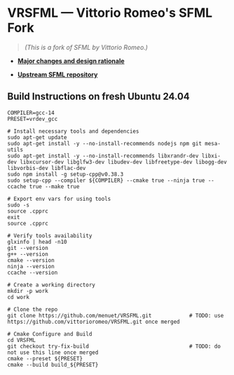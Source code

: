 # VRSFML — Vittorio Romeo's SFML Fork

> *(This is a fork of SFML by Vittorio Romeo.)*

- [**Major changes and design rationale**](DESIGN.md)

- [**Upstream SFML repository**](https://github.com/SFML/SFML)



## Build Instructions on fresh Ubuntu 24.04

```
COMPILER=gcc-14
PRESET=vrdev_gcc

# Install necessary tools and dependencies
sudo apt-get update
sudo apt-get install -y --no-install-recommends nodejs npm git mesa-utils
sudo apt-get install -y --no-install-recommends libxrandr-dev libxi-dev libxcursor-dev libglfw3-dev libudev-dev libfreetype-dev libogg-dev libvorbis-dev libflac-dev
sudo npm install -g setup-cpp@v0.38.3
sudo setup-cpp --compiler ${COMPILER} --cmake true --ninja true --ccache true --make true

# Export env vars for using tools
sudo -s
source .cpprc
exit
source .cpprc

# Verify tools availability
glxinfo | head -n10
git --version
g++ --version
cmake --version
ninja --version
ccache --version

# Create a working directory
mkdir -p work
cd work

# Clone the repo
git clone https://github.com/menuet/VRSFML.git            # TODO: use https://github.com/vittorioromeo/VRSFML.git once merged

# Cmake Configure and Build
cd VRSFML
git checkout try-fix-build                                # TODO: do not use this line once merged
cmake --preset ${PRESET}
cmake --build build_${PRESET}
```
